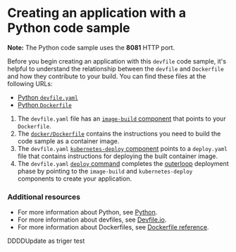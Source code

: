 # Creating an application with a Python code sample

**Note:** The Python code sample uses the **8081** HTTP port.

Before you begin creating an application with this `devfile` code sample, it's helpful to understand the relationship between the `devfile` and `Dockerfile` and how they contribute to your build. You can find these files at the following URLs:

* [Python `devfile.yaml`](https://github.com/devfile-samples/devfile-sample-python-basic/blob/main/devfile.yaml)
* [Python `Dockerfile`](https://github.com/devfile-samples/devfile-sample-python-basic/blob/main/docker/Dockerfile)

1. The `devfile.yaml` file has an [`image-build` component](https://github.com/devfile-samples/devfile-sample-python-basic/blob/main/devfile.yaml#L24-L30) that points to your `Dockerfile`.
2. The [`docker/Dockerfile`](https://github.com/devfile-samples/devfile-sample-python-basic/blob/main/docker/Dockerfile) contains the instructions you need to build the code sample as a container image.
3. The `devfile.yaml` [`kubernetes-deploy` component](https://github.com/devfile-samples/devfile-sample-python-basic/blob/main/devfile.yaml#L31-L43) points to a `deploy.yaml` file that contains instructions for deploying the built container image.
4. The `devfile.yaml` [`deploy` command](https://github.com/devfile-samples/devfile-sample-python-basic/blob/main/devfile.yaml#L51-L59) completes the [outerloop](https://devfile.io/docs/2.2.0/innerloop-vs-outerloop) deployment phase by pointing to the `image-build` and `kubernetes-deploy` components to create your application.

### Additional resources
* For more information about Python, see [Python](https://www.python.org/).
* For more information about devfiles, see [Devfile.io](https://devfile.io/).
* For more information about Dockerfiles, see [Dockerfile reference](https://docs.docker.com/engine/reference/builder/).

DDDDUpdate as triger test
